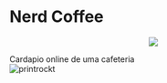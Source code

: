 # Nerd Coffee
<p align="center">
<img src="http://img.shields.io/static/v1?label=STATUS&message=%20CONCLUIDO&color=GREEN&style=for-the-badge"/>
</p>

Cardapio online de uma cafeteria
<br>
![printrockt](https://user-images.githubusercontent.com/97040972/183948394-85ba3173-71b6-4f0d-972c-a91bb22ac780.JPG)

